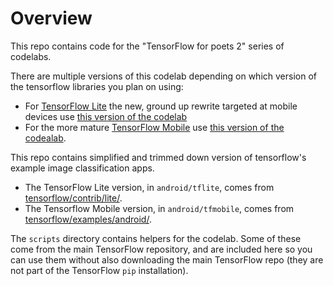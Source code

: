 # Overview

This repo contains code for the "TensorFlow for poets 2" series of codelabs.

There are multiple versions of this codelab depending on which version
of the tensorflow libraries you plan on using:

* For [TensorFlow Lite](https://www.tensorflow.org/mobile/tflite/) the new, ground up rewrite targeted at mobile devices
  use [this version of the codelab](https://codelabs.developers.google.com/codelabs/tensorflow-for-poets-2-tflite)
* For the more mature [TensorFlow Mobile](https://www.tensorflow.org/mobile/mobile_intro) use
  [this version of the codealab](https://codelabs.developers.google.com/codelabs/tensorflow-for-poets-2).


This repo contains simplified and trimmed down version of tensorflow's example image classification apps.

* The TensorFlow Lite version, in `android/tflite`, comes from [tensorflow/contrib/lite/](https://github.com/gopavasanth/i_hack.git).
* The Tensorflow Mobile version, in `android/tfmobile`, comes from [tensorflow/examples/android/](https://github.com/gopavasanth/i_hack.git).

The `scripts` directory contains helpers for the codelab. Some of these come from the main TensorFlow repository, and are included here so you can use them without also downloading the main TensorFlow repo (they are not part of the TensorFlow `pip` installation).
